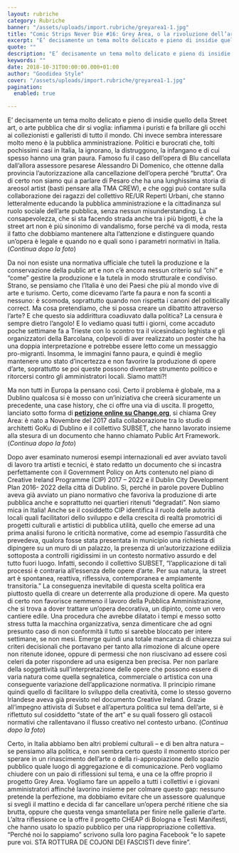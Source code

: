 ```yaml
---
layout: rubriche
category: Rubriche
banner: "/assets/uploads/import.rubriche/greyarea1-1.jpg"
title: "Comic Strips Never Die #16: Grey Area, o la rivoluzione dell’arte pubblica"
excerpt: "E’ decisamente un tema molto delicato e pieno di insidie quello della Street art, o arte pubblica che dir si voglia: infiamma i puristi e fa brillare gli occhi ai collezionisti e galleristi di tutto il mondo. Chi invece sembra interessare molto meno è la pubblica amministrazione. Politici e burocrati che, tolti pochissimi casi in [&hellip"
quote: ""
description: "E’ decisamente un tema molto delicato e pieno di insidie quello della Street art, o arte pubblica che dir si voglia: infiamma i puristi e fa brillare gli occhi ai collezionisti e galleristi di tutto il mondo. Chi invece sembra interessare molto meno è la pubblica amministrazione. Politici e burocrati che, tolti pochissimi casi in [&hellip"
keywords: ""
date: 2018-10-31T00:00:00.000+01:00
author: "Goodidea Style"
cover: "/assets/uploads/import.rubriche/greyarea1-1.jpg"
pagination:
  enabled: true

---
```


E’ decisamente un tema molto delicato e pieno di insidie quello della Street art, o arte pubblica che dir si voglia: infiamma i puristi e fa brillare gli occhi ai collezionisti e galleristi di tutto il mondo. Chi invece sembra interessare molto meno è la pubblica amministrazione. Politici e burocrati che, tolti pochissimi casi in Italia, la ignorano, la distruggono, la infangano e di cui spesso hanno una gran paura. Famoso fu il caso dell’opera di Blu cancellata dall’allora assessore pesarese Alessandro Di Domenico, che ottenne dalla provincia l’autorizzazione alla cancellazione dell’opera perché “brutta”. Ora di certo non siamo qui a parlare di Pesaro che ha una lunghissima storia di areosol artist (basti pensare alla TMA CREW), e che oggi può contare sulla collaborazione dei ragazzi del collettivo RE/UR Reperti Urbani, che stanno letteralmente educando la pubblica amministrazione e la cittadinanza sul ruolo sociale dell’arte pubblica, senza nessun misunderstanding. La consapevolezza, che si sta facendo strada anche tra i più bigotti, è che la street art non è più sinonimo di vandalismo, forse perché va di moda, resta il fatto che dobbiamo mantenere alta l’attenzione e distinguere quando un’opera è legale e quando no e quali sono i parametri normativi in Italia. (_Continua dopo la foto_)

Da noi non esiste una normativa ufficiale che tuteli la produzione e la conservazione della public art e non c’è ancora nessun criterio sul “chi” e “come” gestire la produzione e la tutela in modo strutturale e condiviso. Strano, se pensiamo che l’Italia è uno dei Paesi che più al mondo vive di arte e turismo. Certo, come dicevamo l’arte fa paura e non fa sconti a nessuno: è scomoda, soprattutto quando non rispetta i canoni del politically correct. Ma cosa pretendiamo, che si possa creare un dibattito attraverso l’arte? E che questo sia addirittura coadiuvato dalla politica? La censura è sempre dietro l’angolo! E lo vediamo quasi tutti i giorni, come accaduto poche settimane fa a Trieste con lo scontro tra il vicesindaco leghista e gli organizzatori della Barcolana, colpevoli di aver realizzato un poster che ha una doppia interpretazione e potrebbe essere letto come un messaggio pro-migranti. Insomma, le immagini fanno paura, e quindi è meglio mantenere uno stato d’incertezza e non favorire la produzione di opere d’arte, soprattutto se poi queste possono diventare strumento politico e ritorcersi contro gli amministratori locali. Siamo matti?!

Ma non tutti in Europa la pensano così. Certo il problema è globale, ma a Dublino qualcosa si è mosso con un’iniziativa che creerà sicuramente un precedente, una case history, che ci offre una via di uscita. Il progetto, lanciato sotto forma di [**petizione online su Change.org**](https://www.change.org/p/dublin-city-council-grey-area-licensing-public-spaces-for-the-delivery-of-large-scale-public-artworks), si chiama Grey Area: è nato a Novembre del 2017 dalla collaborazione tra lo studio di architetti GoKu di Dublino e il collettivo SUBSET, che hanno lavorato insieme alla stesura di un documento che hanno chiamato Public Art Framework. (_Continua dopo la foto_)

Dopo aver esaminato numerosi esempi internazionali ed aver avviato tavoli di lavoro tra artisti e tecnici, è stato redatto un documento che si incastra perfettamente con il Government Policy on Arts contenuto nel piano di Creative Ireland Programme (CIP) 2017 – 2022 e il Dublin City Development Plan 2016- 2022 della città di Dublino. Sì, perché in parole povere Dublino aveva già avviato un piano normativo che favoriva la produzione di arte pubblica anche e soprattutto nei quartieri ritenuti “degradati”. Non siamo mica in Italia! Anche se il cosiddetto CIP identifica il ruolo delle autorità locali quali facilitatori dello sviluppo e della crescita di realtà promotrici di progetti culturali e artistici di pubblica utilità, quello che emerse ad una prima analisi furono le criticità normative, come ad esempio l’assurdità che prevedeva, qualora fosse stata presentata in municipio una richiesta di dipingere su un muro di un palazzo, la presenza di un’autorizzazione edilizia sottoposta a controlli rigidissimi in un contesto normativo assurdo e del tutto fuori luogo. Infatti, secondo il collettivo SUBSET, “l’applicazione di tali processi è contraria all’essenza delle opere d’arte. Per sua natura, la street art è spontanea, reattiva, riflessiva, contemporanea e ampiamente transitoria.” La conseguenza inevitabile di questa scelta politica era piuttosto quella di creare un deterrente alla produzione di opere. Ma questo di certo non favorisce nemmeno il lavoro della Pubblica Amministrazione, che si trova a dover trattare un’opera decorativa, un dipinto, come un vero cantiere edile. Una procedura che avrebbe dilatato i tempi e messo sotto stress tutta la macchina organizzativa, senza dimenticare che ad ogni presunto caso di non conformità il tutto si sarebbe bloccato per intere settimane, se non mesi. Emerge quindi una totale mancanza di chiarezza sui criteri decisionali che portavano per tanto alla rimozione di alcune opere non ritenute idonee, oppure di permessi che non riuscivano ad essere così celeri da poter rispondere ad una esigenza ben precisa. Per non parlare della soggettività sull’interpretazione delle opere che possono essere di varia natura come quella segnaletica, commerciale o artistica con una conseguente variazione dell’applicazione normativa. Il principio rimane quindi quello di facilitare lo sviluppo della creatività, come lo stesso governo Irlandese aveva già previsto nel documento Creative Ireland. Grazie all’impegno attivista di Subset e all’apertura politica sul tema dell’arte, si è riflettuto sul cosiddetto “state of the art” e su quali fossero gli ostacoli normativi che rallentavano il flusso creativo nel contesto urbano. (_Continua dopo la foto_)

Certo, in Italia abbiamo ben altri problemi culturali – e di ben altra natura – se pensiamo alla politica, e non sembra certo questo il momento storico per sperare in un rinascimento dell’arte o della ri-appropiazione dello spazio pubblico quale luogo di aggregazione e di comunicazione. Però vogliamo chiudere con un paio di riflessioni sul tema, e una ce la offre proprio il progetto Grey Area. Vogliamo fare un appello a tutti i collettivi e i giovani amministratori affinché lavorino insieme per colmare questo gap: nessuno pretende la perfezione, ma dobbiamo evitare che un assessore qualunque si svegli il mattino e decida di far cancellare un’opera perché ritiene che sia brutta, oppure che questa venga smantellata per finire nelle gallerie d’arte.  
L’altra riflessione ce la offre il progetto CHEAP di Bologna e Testi Manifesti, che hanno usato lo spazio pubblico per una riappropriazione collettiva. “Perché noi lo sappiamo” scrivono sulla loro pagina Facebook “e lo sapete pure voi. STA ROTTURA DE COJONI DEI FASCISTI deve finire”.
